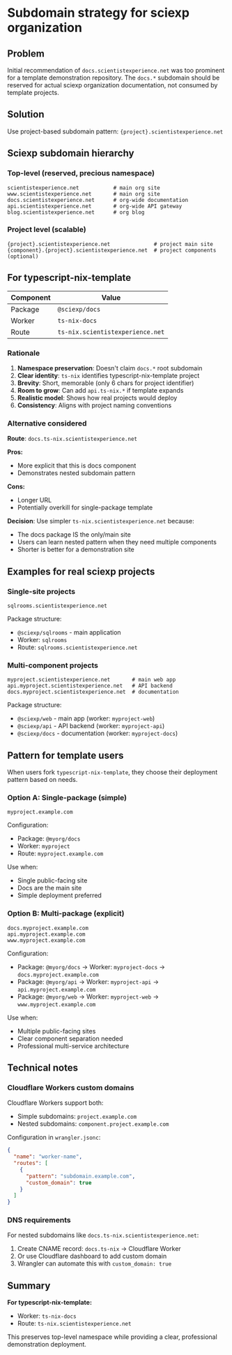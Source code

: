 # Subdomain strategy for sciexp organization

## Problem

Initial recommendation of `docs.scientistexperience.net` was too prominent for a template demonstration repository.
The `docs.*` subdomain should be reserved for actual sciexp organization documentation, not consumed by template projects.

## Solution

Use project-based subdomain pattern: `{project}.scientistexperience.net`

## Sciexp subdomain hierarchy

### Top-level (reserved, precious namespace)

```
scientistexperience.net           # main org site
www.scientistexperience.net       # main org site
docs.scientistexperience.net      # org-wide documentation
api.scientistexperience.net       # org-wide API gateway
blog.scientistexperience.net      # org blog
```

### Project level (scalable)

```
{project}.scientistexperience.net              # project main site
{component}.{project}.scientistexperience.net  # project components (optional)
```

## For typescript-nix-template

| Component | Value |
|-----------|-------|
| Package | `@sciexp/docs` |
| Worker | `ts-nix-docs` |
| Route | `ts-nix.scientistexperience.net` |

### Rationale

1. **Namespace preservation**: Doesn't claim `docs.*` root subdomain
2. **Clear identity**: `ts-nix` identifies typescript-nix-template project
3. **Brevity**: Short, memorable (only 6 chars for project identifier)
4. **Room to grow**: Can add `api.ts-nix.*` if template expands
5. **Realistic model**: Shows how real projects would deploy
6. **Consistency**: Aligns with project naming conventions

### Alternative considered

**Route**: `docs.ts-nix.scientistexperience.net`

**Pros:**
- More explicit that this is docs component
- Demonstrates nested subdomain pattern

**Cons:**
- Longer URL
- Potentially overkill for single-package template

**Decision**: Use simpler `ts-nix.scientistexperience.net` because:
- The docs package IS the only/main site
- Users can learn nested pattern when they need multiple components
- Shorter is better for a demonstration site

## Examples for real sciexp projects

### Single-site projects

```
sqlrooms.scientistexperience.net
```

Package structure:
- `@sciexp/sqlrooms` - main application
- Worker: `sqlrooms`
- Route: `sqlrooms.scientistexperience.net`

### Multi-component projects

```
myproject.scientistexperience.net       # main web app
api.myproject.scientistexperience.net   # API backend
docs.myproject.scientistexperience.net  # documentation
```

Package structure:
- `@sciexp/web` - main app (worker: `myproject-web`)
- `@sciexp/api` - API backend (worker: `myproject-api`)
- `@sciexp/docs` - documentation (worker: `myproject-docs`)

## Pattern for template users

When users fork `typescript-nix-template`, they choose their deployment pattern based on needs.

### Option A: Single-package (simple)

```
myproject.example.com
```

Configuration:
- Package: `@myorg/docs`
- Worker: `myproject`
- Route: `myproject.example.com`

Use when:
- Single public-facing site
- Docs are the main site
- Simple deployment preferred

### Option B: Multi-package (explicit)

```
docs.myproject.example.com
api.myproject.example.com
www.myproject.example.com
```

Configuration:
- Package: `@myorg/docs` → Worker: `myproject-docs` → `docs.myproject.example.com`
- Package: `@myorg/api` → Worker: `myproject-api` → `api.myproject.example.com`
- Package: `@myorg/web` → Worker: `myproject-web` → `www.myproject.example.com`

Use when:
- Multiple public-facing sites
- Clear component separation needed
- Professional multi-service architecture

## Technical notes

### Cloudflare Workers custom domains

Cloudflare Workers support both:
- Simple subdomains: `project.example.com`
- Nested subdomains: `component.project.example.com`

Configuration in `wrangler.jsonc`:
```json
{
  "name": "worker-name",
  "routes": [
    {
      "pattern": "subdomain.example.com",
      "custom_domain": true
    }
  ]
}
```

### DNS requirements

For nested subdomains like `docs.ts-nix.scientistexperience.net`:
1. Create CNAME record: `docs.ts-nix` → Cloudflare Worker
2. Or use Cloudflare dashboard to add custom domain
3. Wrangler can automate this with `custom_domain: true`

## Summary

**For typescript-nix-template:**
- Worker: `ts-nix-docs`
- Route: `ts-nix.scientistexperience.net`

This preserves top-level namespace while providing a clear, professional demonstration deployment.
